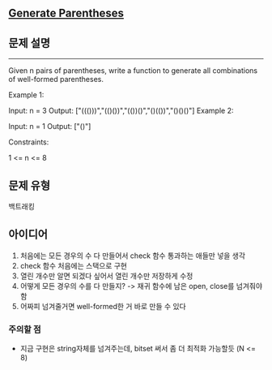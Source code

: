 [Generate Parentheses](https://leetcode.com/explore/interview/card/top-interview-questions-medium/109/backtracking/794/)
---
## 문제 설명
---
Given n pairs of parentheses, write a function to generate all combinations of well-formed parentheses.

 

Example 1:

Input: n = 3
Output: ["((()))","(()())","(())()","()(())","()()()"]
Example 2:

Input: n = 1
Output: ["()"]
 

Constraints:

1 <= n <= 8

## 문제 유형

백트래킹

## 아이디어

1. 처음에는 모든 경우의 수 다 만들어서 check 함수 통과하는 애들만 넣을 생각
2. check 함수 처음에는 스택으로 구현
3. 열린 개수만 알면 되겠다 싶어서 열린 개수만 저장하게 수정
4. 어떻게 모든 경우의 수를 다 만들지? -> 재귀 함수에 남은 open, close를 넘겨줘야 함
5. 어짜피 넘겨줄거면 well-formed한 거 바로 만들 수 있다

### 주의할 점
- 지금 구현은 string자체를 넘겨주는데, bitset 써서 좀 더 최적화 가능할듯 (N <= 8)

